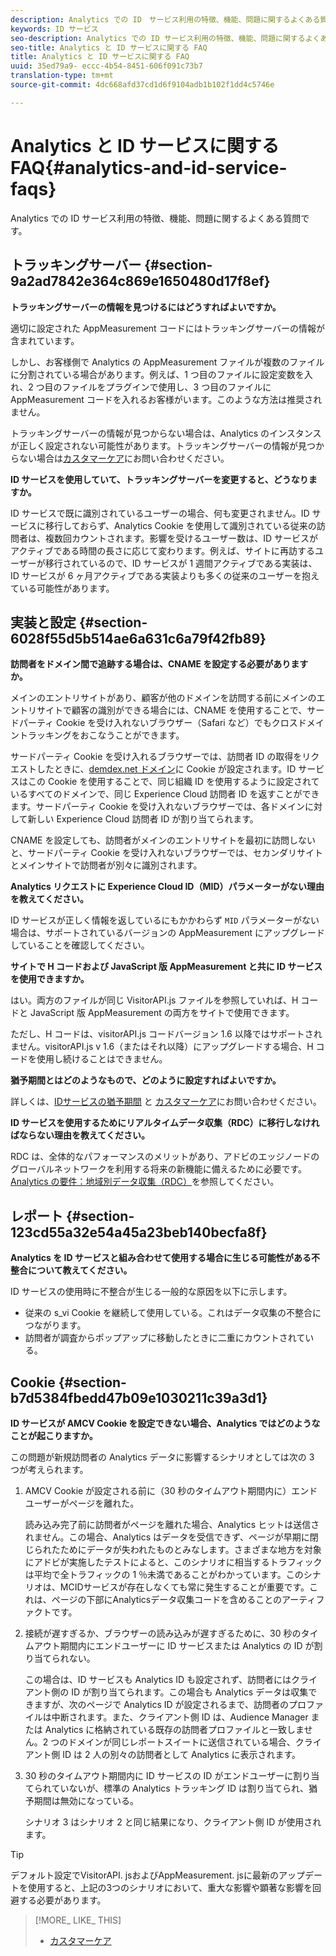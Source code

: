 ```yaml
---
description: Analytics での ID　サービス利用の特徴、機能、問題に関するよくある質問です。
keywords: ID サービス
seo-description: Analytics での ID サービス利用の特徴、機能、問題に関するよくある質問です。
seo-title: Analytics と ID サービスに関する FAQ
title: Analytics と ID サービスに関する FAQ
uuid: 35ed79a9- eccc-4b54-8451-606f091c73b7
translation-type: tm+mt
source-git-commit: 4dc668afd37cd1d6f9104adb1b102f1dd4c5746e

---
```



# Analytics と ID サービスに関する FAQ{#analytics-and-id-service-faqs}

Analytics での ID サービス利用の特徴、機能、問題に関するよくある質問です。

## トラッキングサーバー {#section-9a2ad7842e364c869e1650480d17f8ef}

**トラッキングサーバーの情報を見つけるにはどうすればよいですか。**

適切に設定された AppMeasurement コードにはトラッキングサーバーの情報が含まれています。

しかし、お客様側で Analytics の AppMeasurement ファイルが複数のファイルに分割されている場合があります。例えば、1 つ目のファイルに設定変数を入れ、2 つ目のファイルをプラグインで使用し、3 つ目のファイルに AppMeasurement コードを入れるお客様がいます。このような方法は推奨されません。

トラッキングサーバーの情報が見つからない場合は、Analytics のインスタンスが正しく設定されない可能性があります。トラッキングサーバーの情報が見つからない場合は[カスタマーケア](https://helpx.adobe.com/marketing-cloud/contact-support.html)にお問い合わせください。

**ID サービスを使用していて、トラッキングサーバーを変更すると、どうなりますか。**

ID サービスで既に識別されているユーザーの場合、何も変更されません。ID サービスに移行しておらず、Analytics Cookie を使用して識別されている従来の訪問者は、複数回カウントされます。影響を受けるユーザー数は、ID サービスがアクティブである時間の長さに応じて変わります。例えば、サイトに再訪するユーザーが移行されているので、ID サービスが 1 週間アクティブである実装は、ID サービスが 6 ヶ月アクティブである実装よりも多くの従来のユーザーを抱えている可能性があります。

## 実装と設定 {#section-6028f55d5b514ae6a631c6a79f42fb89}

**訪問者をドメイン間で追跡する場合は、CNAME を設定する必要がありますか。**

メインのエントリサイトがあり、顧客が他のドメインを訪問する前にメインのエントリサイトで顧客の識別ができる場合には、CNAME を使用することで、サードパーティ Cookie を受け入れないブラウザー（Safari など）でもクロスドメイントラッキングをおこなうことができます。

サードパーティ Cookie を受け入れるブラウザーでは、訪問者 ID の取得をリクエストしたときに、[demdex.net ドメイン](https://marketing.adobe.com/resources/help/en_US/aam/demdex-calls.html)に Cookie が設定されます。ID サービスはこの Cookie を使用することで、同じ組織 ID を使用するように設定されているすべてのドメインで、同じ Experience Cloud 訪問者 ID を返すことができます。サードパーティ Cookie を受け入れないブラウザーでは、各ドメインに対して新しい Experience Cloud 訪問者 ID が割り当てられます。

CNAME を設定しても、訪問者がメインのエントリサイトを最初に訪問しないと、サードパーティ Cookie を受け入れないブラウザーでは、セカンダリサイトとメインサイトで訪問者が別々に識別されます。

**Analytics リクエストに Experience Cloud ID（MID）パラメーターがない理由を教えてください。**

ID サービスが正しく情報を返しているにもかかわらず `MID` パラメーターがない場合は、サポートされているバージョンの AppMeasurement にアップグレードしていることを確認してください。

**サイトで H コードおよび JavaScript 版 AppMeasurement と共に ID サービスを使用できますか。**

はい。両方のファイルが同じ VisitorAPI.js ファイルを参照していれば、H コードと JavaScript 版 AppMeasurement の両方をサイトで使用できます。

ただし、H コードは、visitorAPI.js コードバージョン 1.6 以降ではサポートされません。visitorAPI.js v 1.6（またはそれ以降）にアップグレードする場合、H コードを使用し続けることはできません。

**猶予期間とはどのようなもので、どのように設定すればよいですか。**

詳しくは、[IDサービスの猶予期間](../mcvid-reference/mcvid-analytics-reference/mcvid-grace-period.md) と [カスタマーケア](https://helpx.adobe.com/marketing-cloud/contact-support.html)にお問い合わせください。

**ID サービスを使用するためにリアルタイムデータ収集（RDC）に移行しなければならない理由を教えてください。**

RDC は、全体的なパフォーマンスのメリットがあり、アドビのエッジノードのグローバルネットワークを利用する将来の新機能に備えるために必要です。[Analytics の要件：地域別データ収集（RDC）](../mcvid-reference/mcvid-requirements.md#section-7d04bb013bc84a25bae3b148bc0ca25f)を参照してください。

## レポート {#section-123cd55a32e54a45a23beb140becfa8f}

**Analytics を ID サービスと組み合わせて使用する場合に生じる可能性がある不整合について教えてください。**

ID サービスの使用時に不整合が生じる一般的な原因を以下に示します。

* 従来の s_vi Cookie を継続して使用している。これはデータ収集の不整合につながります。
* 訪問者が調査からポップアップに移動したときに二重にカウントされている。

## Cookie {#section-b7d5384fbedd47b09e1030211c39a3d1}

**ID サービスが AMCV Cookie を設定できない場合、Analytics ではどのようなことが起こりますか。**

この問題が新規訪問者の Analytics データに影響するシナリオとしては次の 3 つが考えられます。

1. AMCV Cookie が設定される前に（30 秒のタイムアウト期間内に）エンドユーザーがページを離れた。

   読み込み完了前に訪問者がページを離れた場合、Analytics ヒットは送信されません。この場合、Analytics はデータを受信できず、ページが早期に閉じられたためにデータが失われたものとみなします。さまざまな地方を対象にアドビが実施したテストによると、このシナリオに相当するトラフィックは平均で全トラフィックの 1 ％未満であることがわかっています。このシナリオは、MCIDサービスが存在しなくても常に発生することが重要です。これは、ページの下部にAnalyticsデータ収集コードを含めることのアーティファクトです。

1. 接続が遅すぎるか、ブラウザーの読み込みが遅すぎるために、30 秒のタイムアウト期間内にエンドユーザーに ID サービスまたは Analytics の ID が割り当てられない。

   この場合は、ID サービスも Analytics ID も設定されず、訪問者にはクライアント側の ID が割り当てられます。この場合も Analytics データは収集できますが、次のページで Analytics ID が設定されるまで、訪問者のプロファイルは中断されます。また、クライアント側 ID は、Audience Manager または Analytics に格納されている既存の訪問者プロファイルと一致しません。2 つのドメインが同じレポートスイートに送信されている場合、クライアント側 ID は 2 人の別々の訪問者として Analytics に表示されます。

1. 30 秒のタイムアウト期間内に ID サービスの ID がエンドユーザーに割り当てられていないが、標準の Analytics トラッキング ID は割り当てられ、猶予期間は無効になっている。

   シナリオ 3 はシナリオ 2 と同じ結果になり、クライアント側 ID が使用されます。

>[!TIP]
>
>デフォルト設定でVisitorAPI. jsおよびAppMeasurement. jsに最新のアップデートを使用すると、上記の3つのシナリオにおいて、重大な影響や顕著な影響を回避する必要があります。

>[!MORE_ LIKE_ THIS]
>
>* [カスタマーケア](https://helpx.adobe.com/marketing-cloud/contact-support.html)

